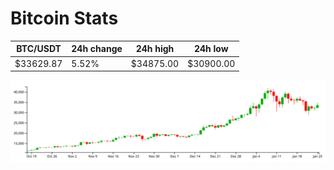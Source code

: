 # Bitcoin Stats

BTC/USDT|24h change|24h high|24h low|
|---|---|---|---|
|$33629.87|5.52%|$34875.00|$30900.00|

<img src="./chart.svg">
